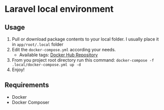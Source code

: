 Laravel local environment
=========================

Usage
-----

1. Pull or download package contents to your local folder. I usually place it in `app/root/.local` folder
2. Edit the `docker-compose.yml` according your needs.
   - Available tags: [Docker Hub Repository](https://hub.docker.com/repository/registry-1.docker.io/aleksxp/laravel-dev/tags)
3. From you project root directory run this command: `docker-compose -f .local/docker-compose.yml up -d`
4. Enjoy!

Requirements
------------

- Docker
- Docker Composer
